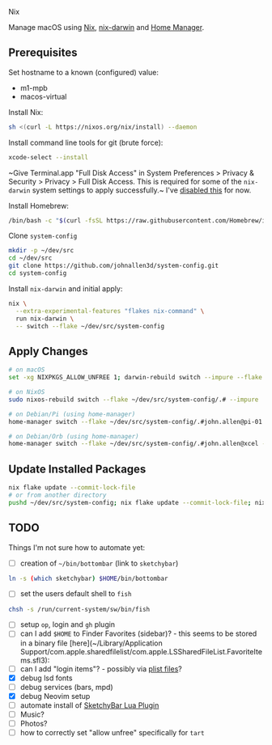 Nix

Manage macOS using [Nix](https://nixos.org/nix/), [nix-darwin](https://github.com/LnL7/nix-darwin) and [Home Manager](https://github.com/nix-community/home-manager).

## Prerequisites

Set hostname to a known (configured) value:

- m1-mpb
- macos-virtual

Install Nix:

```bash
sh <(curl -L https://nixos.org/nix/install) --daemon
```

Install command line tools for git (brute force):

```bash
xcode-select --install
```

~Give Terminal.app "Full Disk Access" in System Preferences > Privacy & Security > Privacy > Full Disk Access. This is required for some of the `nix-darwin` system settings to apply successfully.~ I've [disabled this](https://github.com/johnallen3d/system-config/commit/e3274eb53b74653790df34cf5ad0790fdfadd20e) for now.

Install Homebrew:

```bash
/bin/bash -c "$(curl -fsSL https://raw.githubusercontent.com/Homebrew/install/HEAD/install.sh)"
```

Clone `system-config`

```bash
mkdir -p ~/dev/src
cd ~/dev/src
git clone https://github.com/johnallen3d/system-config.git
cd system-config
```

Install `nix-darwin` and initial apply:

```bash
nix \
  --extra-experimental-features "flakes nix-command" \
  run nix-darwin \
  -- switch --flake ~/dev/src/system-config
```

## Apply Changes

```bash
# on macOS
set -xg NIXPKGS_ALLOW_UNFREE 1; darwin-rebuild switch --impure --flake ~/dev/src/system-config/

# on NixOS
sudo nixos-rebuild switch --flake ~/dev/src/system-config/.# --impure

# on Debian/Pi (using home-manager)
home-manager switch --flake ~/dev/src/system-config/.#john.allen@pi-01

# on Debian/Orb (using home-manager)
home-manager switch --flake ~/dev/src/system-config/.#john.allen@xcel --impure
```

## Update Installed Packages

```bash
nix flake update --commit-lock-file
# or from another directory
pushd ~/dev/src/system-config; nix flake update --commit-lock-file; nixswitch; popd
```

## TODO

Things I'm not sure how to automate yet:

- [ ] creation of `~/bin/bottombar` (link to `sketchybar`)

```bash
ln -s (which sketchybar) $HOME/bin/bottombar
```

- [ ] set the users default shell to `fish`

```bash
chsh -s /run/current-system/sw/bin/fish
```

- [ ] setup `op`, login and `gh` plugin
- [ ] can I add `$HOME` to Finder Favorites (sidebar)? - this seems to be stored in a binary file [here](~/Library/Application Support/com.apple.sharedfilelist/com.apple.LSSharedFileList.FavoriteItems.sfl3):
- [ ] can I add "login items"? - possibly via [plist files](https://stackoverflow.com/a/7643260/407530)?
- [x] debug lsd fonts
- [ ] debug services (bars, mpd)
- [x] debug Neovim setup
- [ ] automate install of [SketchyBar Lua Plugin](https://github.com/FelixKratz/SbarLua?tab=readme-ov-file#sketchybar-lua-plugin)
- [ ] Music?
- [ ] Photos?
- [ ] how to correctly set "allow unfree" specifically for `tart`

